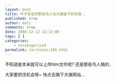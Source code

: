 ```yaml
---
layout: post
title: 叶子安全的那些鸟人在大旗留下的东西..
published: true
author: moli
comments: true
date: 2008-12-12 12:12:00
tags: [ ]
categories:
    - uncategorized
permalink: /archives/166.html
---
```



不知道是本来就可以上传htm文件呢? 还是那些鸟人搞的..

大家要抓住机会呀~ 快点去搞下大旗网站&#8230;